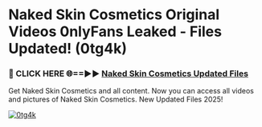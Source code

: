 # Naked Skin Cosmetics Original Videos 0nlyFans Leaked - Files Updated! (0tg4k)

<h3>🔴 CLICK HERE 🌐==►► <a href="https://tinyurl.com/up5wt9bj" rel="nofollow">Naked Skin Cosmetics Updated Files</a></h3>

Get Naked Skin Cosmetics and all content. Now you can access all videos and pictures of Naked Skin Cosmetics. New Updated Files 2025!

[![0tg4k](https://i.imgur.com/ABiUzMV.gif)](https://tinyurl.com/up5wt9bj)
